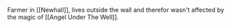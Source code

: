 Farmer in [[Newhall]], lives outside the wall and therefor wasn't affected by the magic of [[Angel Under The Well]].
